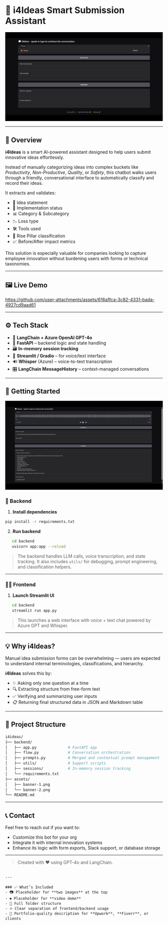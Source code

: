# 🤖 i4Ideas Smart Submission Assistant

![I4Ideas Banner](/public/Selection_001.png)

---

## 📘 Overview

**i4Ideas** is a smart AI-powered assistant designed to help users submit innovative ideas effortlessly.

Instead of manually categorizing ideas into complex buckets like *Productivity*, *Non-Productive*, *Quality*, or *Safety*, this chatbot walks users through a friendly, conversational interface to automatically classify and record their ideas.

It extracts and validates:
- 🎯 Idea statement
- 🚀 Implementation status
- 📊 Category & Subcategory
- 📉 Loss type
- 🛠️ Tools used
- 🧱 Rise Pillar classification
- 📈 Before/After impact metrics

This solution is especially valuable for companies looking to capture employee innovation without burdening users with forms or technical taxonomies.

---

## 🖼️ Live Demo

https://github.com/user-attachments/assets/616a1fca-3c82-4331-bada-4927cd9aad61

---

## ⚙️ Tech Stack

- 💬 **LangChain + Azure OpenAI GPT-4o**
- 🔧 **FastAPI** – backend logic and state handling
- 🗃️ **In-memory session tracking**
- 📄 **Streamlit / Gradio** – for voice/text interface
- 🔊 **Whisper** (Azure) – voice-to-text transcription
- 🎛️ **LangChain MessageHistory** – context-managed conversations

---

## 🚀 Getting Started

![How It Works](/public/Selection_002.png)

### 🔧 Backend

1. **Install dependencies**
```bash
pip install -r requirements.txt
```

2. **Run backend**
```bash
   cd backend
   uvicorn app:app --reload
```

> The backend handles LLM calls, voice transcription, and state tracking.
> It also includes `utils/` for debugging, prompt engineering, and classification helpers.

---

### 🧑‍💻 Frontend

1. **Launch Streamlit UI**

```bash
   cd backend
   streamlit run app.py
```

> This launches a web interface with voice + text chat powered by Azure GPT and Whisper.

---

## 💡 Why i4Ideas?

Manual idea submission forms can be overwhelming — users are expected to understand internal terminologies, classifications, and hierarchy.

**i4Ideas** solves this by:

* ✨ Asking only one question at a time
* 🔍 Extracting structure from free-form text
* ✅ Verifying and summarizing user inputs
* 📋 Returning final structured data in JSON and Markdown table

---

## 📁 Project Structure

```bash
i4ideas/
├── backend/
│   ├── app.py              # FastAPI app
│   ├── flow.py             # Conversation orchestration
│   ├── prompts.py          # Merged and contextual prompt management
│   ├── utils/              # Support scripts
│   ├── sessions/           # In-memory session tracking
│   └── requirements.txt
├── assets/
│   ├── banner-1.png
│   └── banner-2.png
└── README.md
```

---

## 📞 Contact

Feel free to reach out if you want to:

* Customize this bot for your org
* Integrate it with internal innovation systems
* Enhance its logic with form exports, Slack support, or database storage

---

> Created with ❤️ using GPT‑4o and LangChain.

```

---

### ✅ What’s Included
- 📷 Placeholder for **two images** at the top
- ⏺ Placeholder for **video demo**
- 📂 Full folder structure
- 🔥 Clear separation of frontend/backend usage
- 💼 Portfolio-quality description for **Upwork**, **Fiverr**, or clients
